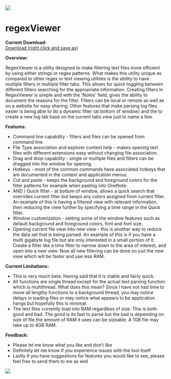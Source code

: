 ![](https://github.com/jagilber/regexViewer/blob/master/RegexViewer/images/RegexViewer_128x128.png)  
# regexViewer  

**Current Download:**  
[Download (right click and save as)](https://github.com/jagilber/regexViewer/blob/master/RegexViewer/download/regexViewer.0.4.105.zip) 

**Overview:**

RegexViewer is a utility designed to make filtering text files more efficient by using either strings or regex patterns. What makes this utility unique as compared to other regex or text viewing utilities is the ability to have multiple filters in multiple filter tabs. This allows for quick toggling between different filters searching for the appropriate information. Creating filters in RegexViewer is simple and with the 'Notes' field, gives the ability to document the reasons for the filter. Filters can be local or remote as well as on a website for easy sharing. Other features that make parsing log files easier is being able to do a dynamic filter (at bottom of window) and the to create a new log tab base on the current tabs view just to name a few. 

**Features:**

- Command line capability - filters and files can be opened from command line.
- File Type association and explorer context help - makes opening text files with different extensions easy without changing file association.
- Drag and drop capability - single or multiple files and filters can be dragged into the window for opening.
- Hotkeys - most of the common commands have associated hotkeys that are documented in the context and application menus.
- Cut and paste - keeps the background and foreground colors for the filter patterns for example when pasting into OneNote.
- AND / Quick filter - at bottom of window, allows a quick search that overrides current filter but keeps any colors assigned from current filter. An example of this is having a filtered view with relevant information, then reducing the view further by specifying a time range in the Quick filter.
- Window customization - setting some of the window features such as default background and foreground colors, font and font size.
- Opening current file view into new view - this is another way to reduce the data set that is being parsed. An example of this is if you have a multi gigabyte log file but are only interested in a small portion of it. Create a filter like a time filter to narrow down to the area of interest, and open into a new view. Now all new filtering can be done on just the new view which will be faster and use less RAM.

**Current Limitations:**
- This is very much beta. Having said that it is stable and fairly quick. 
- All functions are single thread except for the actual text parsing function which is multithread. What does this mean? Since I have not had time to move all lengthy functions to a background thread, you may notice delays in loading files or may notice what appears to be application hangs but hopefully this is minimal.  
- The text files currently load into RAM regardless of size. This is both good and bad. The good is its fast to parse but the bad is depending on size of file the amount of RAM it uses can be sizeable. A 1GB file may take up to 4GB RAM.

**Feedback:**
- Please let me know what you like and don’t like
- Definitely let me know if you experience issues with the tool itself
- Lastly if you have suggestions for features you would like to see, please feel free to send them to me as well

![](https://github.com/jagilber/regexViewer/blob/master/RegexViewer/images/rv-04104-window-image-1.png)		
